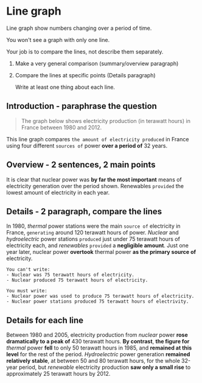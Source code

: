 # Line graph

Line graph show numbers changing over a period of time.

You won't see a graph with only one line.

Your job is to compare the lines, not describe them separately.

1. Make a very general comparison (summary/overview paragraph)

2. Compare the lines at specific points (Details paragraph)

   Write at least one thing about each line.

## Introduction - paraphrase the question

> The graph below shows electricity production (in terawatt hours) in France between 1980 and 2012.

This line graph compares `the amount of electricity produced` in France using four different `sources of` power **over a period of** 32 years.

## Overview - 2 sentences, 2 main points

It is clear that nuclear power was **by far the most important** means of electricity generation over the period shown. Renewables `provided` the lowest amount of electricity in each year.

## Details - 2 paragraph, compare the lines

In 1980, *thermal* power stations were the main `source of` electricity in France, `generating` around 120 terawatt hours of power. *Nuclear* and *hydroelectric* power stations `produced` just under 75 terawatt hours of electricity each, and *renewables* `provided` a **negligible amount**. Just one year later, nuclear power **overtook** thermal power **as the primary source of** electricity.

```
You can't write:
- Nuclear was 75 terawatt hours of electricity.
- Nuclear produced 75 terawatt hours of electricity.

You must write:
- Nuclear power was used to produce 75 terawatt hours of electricity.
- Nuclear power stations produced 75 terawatt hours of electrivity.
```

## Details for each line

Between 1980 and 2005, electricity production from *nuclear* power **rose dramatically to a peak of** 430 terawatt hours. **By contrast**, **the figure for** *thermal* power **fell** to only 50 terawatt hours in 1985, and **remained at this level** for the rest of the period. *Hydroelectric* power generation **remained relatively stable**, at between 50 and 80 terawatt hours, for the whole 32-year period, but *renewable* electricity production **saw only a small rise** to approximately 25 terawatt hours by 2012.
